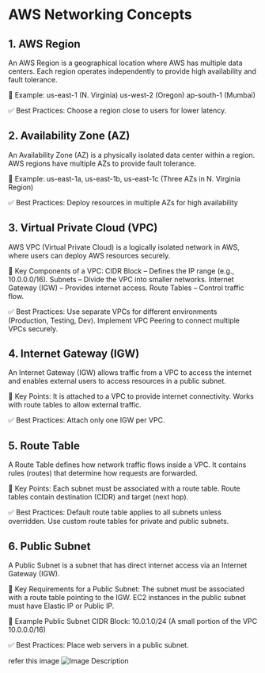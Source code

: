 # AWS Networking Concepts

## 1. AWS Region
An AWS Region is a geographical location where AWS has multiple data centers. Each region operates independently to provide high availability and fault tolerance.

🔹 Example:
us-east-1 (N. Virginia)
us-west-2 (Oregon)
ap-south-1 (Mumbai)

✅ Best Practices:
Choose a region close to users for lower latency.


## 2. Availability Zone (AZ)
An Availability Zone (AZ) is a physically isolated data center within a region. AWS regions have multiple AZs to provide fault tolerance.

🔹 Example:
us-east-1a, us-east-1b, us-east-1c (Three AZs in N. Virginia Region)

✅ Best Practices:
Deploy resources in multiple AZs for high availability


## 3. Virtual Private Cloud (VPC)
AWS VPC (Virtual Private Cloud) is a logically isolated network in AWS, where users can deploy AWS resources securely.

🔹 Key Components of a VPC:
CIDR Block – Defines the IP range (e.g., 10.0.0.0/16).
Subnets – Divide the VPC into smaller networks.
Internet Gateway (IGW) – Provides internet access.
Route Tables – Control traffic flow.

✅ Best Practices:
Use separate VPCs for different environments (Production, Testing, Dev).
Implement VPC Peering to connect multiple VPCs securely.


## 4. Internet Gateway (IGW)
An Internet Gateway (IGW) allows traffic from a VPC to access the internet and enables external users to access resources in a public subnet.

🔹 Key Points:
It is attached to a VPC to provide internet connectivity.
Works with route tables to allow external traffic.

✅ Best Practices:
Attach only one IGW per VPC.


## 5. Route Table
A Route Table defines how network traffic flows inside a VPC. It contains rules (routes) that determine how requests are forwarded.

🔹 Key Points:
Each subnet must be associated with a route table.
Route tables contain destination (CIDR) and target (next hop).

✅ Best Practices:
Default route table applies to all subnets unless overridden.
Use custom route tables for private and public subnets.

## 6. Public Subnet
A Public Subnet is a subnet that has direct internet access via an Internet Gateway (IGW).

🔹 Key Requirements for a Public Subnet:
The subnet must be associated with a route table pointing to the IGW.
EC2 instances in the public subnet must have Elastic IP or Public IP.

🔹 Example Public Subnet CIDR Block:
10.0.1.0/24 (A small portion of the VPC 10.0.0.0/16)

✅ Best Practices:
Place web servers in a public subnet.

refer this image ![Image Description](/VPC-Intro.jpg)
